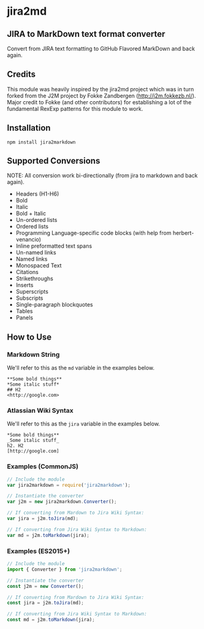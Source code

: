 # jira2md

## JIRA to MarkDown text format converter
Convert from JIRA text formatting to GitHub Flavored MarkDown and back again.

## Credits
This module was heavily inspired by the jira2md project which was in turn forked from the J2M project by Fokke Zandbergen (http://j2m.fokkezb.nl/). 
Major credit to Fokke (and other contributors) for establishing a lot of the fundamental RexExp patterns for this module to work.

## Installation
```
npm install jira2markdown
```

## Supported Conversions
NOTE: All conversion work bi-directionally (from jira to markdown and back again).

* Headers (H1-H6)
* Bold
* Italic
* Bold + Italic
* Un-ordered lists
* Ordered lists
* Programming Language-specific code blocks (with help from herbert-venancio)
* Inline preformatted text spans
* Un-named links
* Named links
* Monospaced Text
* Citations
* Strikethroughs
* Inserts
* Superscripts
* Subscripts
* Single-paragraph blockquotes
* Tables
* Panels


## How to Use

### Markdown String

We'll refer to this as the `md` variable in the examples below.

```
**Some bold things**
*Some italic stuff*
## H2
<http://google.com>
```

### Atlassian Wiki Syntax

We'll refer to this as the `jira` variable in the examples below.

```
*Some bold things**
_Some italic stuff_
h2. H2
[http://google.com]
```

### Examples (CommonJS)

```javascript
// Include the module
var jira2markdown = require('jira2markdown');

// Instantiate the converter
var j2m = new jira2markdown.Converter();

// If converting from Mardown to Jira Wiki Syntax:
var jira = j2m.toJira(md);

// If converting from Jira Wiki Syntax to Markdown:
var md = j2m.toMarkdown(jira);
```

### Examples (ES2015+)
```javascript 
// Include the module
import { Converter } from 'jira2markdown';

// Instantiate the converter
const j2m = new Converter();

// If converting from Mardown to Jira Wiki Syntax:
const jira = j2m.toJira(md);

// If converting from Jira Wiki Syntax to Markdown:
const md = j2m.toMarkdown(jira);
```
